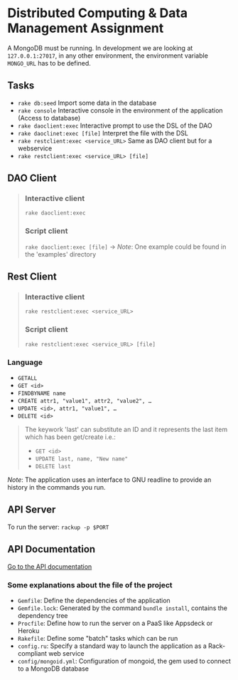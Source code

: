 Distributed Computing & Data Management Assignment
=================================================

A MongoDB must be running. In development we are looking at `127.0.0.1:27017`,
in any other environment, the environment variable `MONGO_URL` has to be defined.

Tasks
-----

* `rake db:seed` Import some data in the database
* `rake console` Interactive console in the environment of the application (Access to database)
* `rake daoclient:exec` Interactive prompt to use the DSL of the DAO
* `rake daoclinet:exec [file]` Interpret the file with the DSL
* `rake restclient:exec <service_URL>` Same as DAO client but for a webservice
* `rake restclient:exec <service_URL> [file]`

DAO Client
----------

> ### Interactive client
> `rake daoclient:exec`
> ### Script client
> `rake daoclient:exec [file]`
-> _Note_: One example could be found in the 'examples' directory

Rest Client
-----------

> ### Interactive client
> `rake restclient:exec <service_URL>`
> ### Script client
> `rake restclient:exec <service_URL> [file]`

### Language

* `GETALL`
* `GET <id>`
* `FINDBYNAME name`
* `CREATE attr1, "value1", attr2, "value2", …`
* `UPDATE <id>, attr1, "value1", …`
* `DELETE <id>`

> The keywork 'last' can substitute an ID and it represents the last item which has been get/create
> i.e.:
> * `GET <id>`
> * `UPDATE last, name, "New name"`
> * `DELETE last`

_Note_: The application uses an interface to GNU readline to provide an history in the commands
you run.

API Server
----------

To run the server: `rackup -p $PORT`

API Documentation
-----------------

[Go to the API documentation](../master/doc/api.md)

### Some explanations about the file of the project

* `Gemfile`: Define the dependencies of the application
* `Gemfile.lock`: Generated by the command `bundle install`, contains the dependency tree
* `Procfile`: Define how to run the server on a PaaS like Appsdeck or Heroku
* `Rakefile`: Define some "batch" tasks which can be run
* `config.ru`: Specify a standard way to launch the application as a Rack-compliant web service
* `config/mongoid.yml`: Configuration of mongoid, the gem used to connect to a MongoDB database
